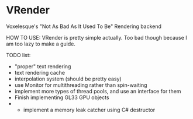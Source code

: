 # VRender
Voxelesque's "Not As Bad As It Used To Be" Rendering backend

HOW TO USE:
VRender is pretty simple actually.
Too bad though because I am too lazy to make a guide.


TODO list:
- "proper" text rendering
- text rendering cache
- interpolation system (should be pretty easy)
- use Monitor for multithreading rather than spin-waiting
- implement more types of thread pools, and use an interface for them
- Finish implementing GL33 GPU objects
- - implement a memory leak catcher using C# destructor
